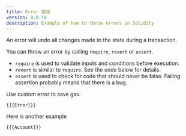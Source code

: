 ```yaml
---
title: Error 错误
version: 0.8.10
description: Example of how to throw errors in Solidity
---
```


An error will undo all changes made to the state during a transaction.

You can throw an error by calling `require`, `revert` or `assert`.

- `require` is used to validate inputs and conditions before execution.
- `revert` is similar to `require`. See the code below for details.
- `assert` is used to check for code that should never be false. Failing
  assertion probably means that there is a bug.

Use custom error to save gas.

```solidity
{{{Error}}}
```

Here is another example

```solidity
{{{Account}}}
```

